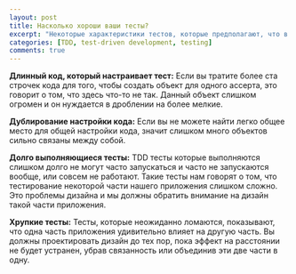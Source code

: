 ```yaml
---
layout: post
title: Насколько хороши ваши тесты?
excerpt: "Некоторые характеристики тестов, которые предполагают, что в вашем дизайне что-то не так."
categories: [TDD, test-driven development, testing]
comments: true
---
```


<b>Длинный код, который настраивает тест:</b> Если вы тратите более ста строчек кода для того, чтобы создать объект для одного ассерта, это говорит о том, что здесь что-то не так. Данный объект слишком огромен и он нуждается в дроблении на более мелкие.

<b>Дублирование настройки кода:</b> Если вы не можете найти легко общее место для общей настройки кода, значит слишком много объектов сильно связаны между собой.

<b>Долго выполняющиеся тесты:</b> TDD тесты которые выполняются слишком долго не могут часто запускаться и часто не запускаются вообще, или совсем не работают. Такие тесты нам говорят о том, что тестирование некоторой части нашего приложения слишком сложно. Это проблемы дизайна и мы должны обратить внимание на дизайн такой части приложения.

<b>Хрупкие тесты:</b> Тесты, которые неожиданно ломаются, показывают, что одна часть приложения удивительно влияет на другую часть. Вы должны проектировать дизайн до тех пор, пока эффект на расстоянии не будет устранен, убрав связанность или объединив эти две части в одну.
